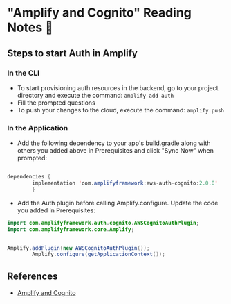 # "Amplify and Cognito" Reading Notes 📖

## Steps to start Auth in Amplify

### In the CLI 

- To start provisioning auth resources in the backend, go to your project directory and execute the command: `amplify add auth`
- Fill the prompted questions
- To push your changes to the cloud, execute the command: `amplify push`

### In the Application

- Add the following dependency to your app's build.gradle along with others you added above in Prerequisites and click "Sync Now" when prompted:
```java

dependencies {
        implementation 'com.amplifyframework:aws-auth-cognito:2.0.0'
        }
```
- Add the Auth plugin before calling Amplify.configure. Update the code you added in Prerequisites:

```java
import com.amplifyframework.auth.cognito.AWSCognitoAuthPlugin;
import com.amplifyframework.core.Amplify;


Amplify.addPlugin(new AWSCognitoAuthPlugin());
        Amplify.configure(getApplicationContext());
```

## References 
- [Amplify and Cognito](https://docs.amplify.aws/lib/auth/getting-started/q/platform/android/)